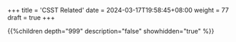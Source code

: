 +++
title = 'CSST Related'
date = 2024-03-17T19:58:45+08:00
weight = 77
draft = true
+++

{{%children depth="999" description="false" showhidden="true" %}}